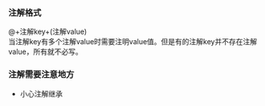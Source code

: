 
### 注解格式
@+注解key+(注解value)<br>
当注解key有多个注解value时需要注明value值。但是有的注解key并不存在注解value，所有就不必写。

### 注解需要注意地方
* 小心注解继承<br>

